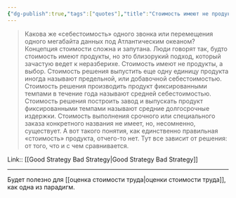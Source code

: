 ```yaml
---
{"dg-publish":true,"tags":["quotes"],"title":"Стоимость имеют не продукты, а выбор","date":"2022-08-13T18:27:32+03:00","modified_at":"2022-09-02T18:38:02+03:00","permalink":"/quotes/202208131827/","dgHomeLink":false,"dgPassFrontmatter":true}
---
```



> Какова же «себестоимость» одного звонка или перемещения одного мегабайта данных под Атлантическим океаном? Концепция стоимости сложна и запутана. Люди говорят так, будто стоимость имеют продукты, но это близорукий подход, который зачастую ведет к неразберихе. Стоимость имеют не продукты, а выбор. Стоимость решения выпустить еще одну единицу продукта иногда называют предельной, или добавочной себестоимостью. Стоимость решения производить продукт фиксированными темпами в течение года называют средней себестоимостью. Стоимость решения построить завод и выпускать продукт фиксированными темпами называют средние долгосрочные издержки. Стоимость выполнения срочного или специального заказа конкретного названия не имеет, но, несомненно, существует. А вот такого понятия, как единственно правильная «стоимость» продукта, отчего-то нет. Тут все зависит от решения: от того, что и с чем сравнивается.

Link:: [[Good Strategy Bad Strategy|Good Strategy Bad Strategy]]

---

Будет полезно для [[оценка стоимости труда|оценки стоимости труда]], как одна из парадигм.
